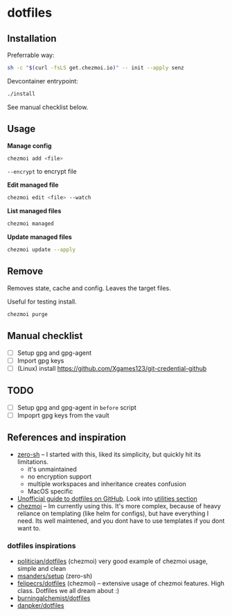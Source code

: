 # dotfiles

## Installation

Preferrable way:

```bash
sh -c "$(curl -fsLS get.chezmoi.io)" -- init --apply senz
```

Devcontainer entrypoint:

```bash
./install
```

See manual checklist below.

## Usage

**Manage config**

```bash
chezmoi add <file>
```

`--encrypt` to encrypt file

**Edit managed file**

```bash
chezmoi edit <file> --watch
```

**List managed files**

```bash
chezmoi managed
```

**Update managed files**

```bash
chezmoi update --apply
```

## Remove

Removes state, cache and config. Leaves the target files.

Useful for testing install.

```bash
chezmoi purge
```
## Manual checklist

- [ ] Setup gpg and gpg-agent
- [ ] Import gpg keys
- [ ] (Linux) install https://github.com/Xgames123/git-credential-github

## TODO

- [ ] Setup gpg and gpg-agent in `before` script
- [ ] Impoprt gpg keys from the vault

## References and inspiration

- [zero-sh](https://github.com/zero-sh/zero.sh/) – I started with this, liked its simplicity, but quickly hit its limitations.
    - it's unmaintained
    - no encryption support
    - multiple workspaces and inheritance creates confusion
    - MacOS specific
- [Unofficial guide to dotfiles on GitHub](https://dotfiles.github.io/). Look into [utilities section](https://dotfiles.github.io/utilities/)
- [chezmoi](https://chezmoi.io/) – Im currently using this. It's more complex, because of heavy reliance on templating (like helm for configs), but have everything I need. Its well maintened, and you dont have to use templates if you dont want to.

### dotfiles inspirations

- [politician/dotfiles](https://github.com/politician/dotfiles) (chezmoi) very good example of chezmoi usage, simple and clean
- [msanders/setup](https://github.com/msanders/setup) (zero-sh)
- [felipecrs/dotfiles](https://github.com/felipecrs/dotfiles) (chezmoi) – extensive usage of chezmoi features. High class. Dotfiles we all dream about :)
- [burningalchemist/dotfiles](https://github.com/burningalchemist/dotfiles)
- [danpker/dotfiles](https://github.com/danpker/dotfiles)
